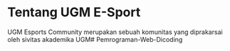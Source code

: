 # Tentang UGM E-Sport
UGM Esports Community merupakan sebuah komunitas yang diprakarsai oleh sivitas akademika UGM#   P e m r o g r a m a n - W e b - D i c o d i n g  
 